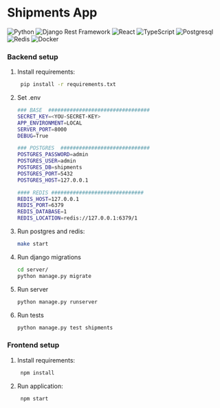 # Shipments App
![Python](https://img.shields.io/badge/-Python-black?style=flat-square&logo=Python)
![Django Rest Framework](https://img.shields.io/badge/DRF-red?style=flat-square&logo=Django)
![React](https://img.shields.io/badge/-React-%232c3e50?style=flat-square&logo=react)
![TypeScript](https://img.shields.io/badge/-TypeScript-007ACC?style=flat-square&logo=typescript&logoColor=white)
![Postgresql](https://img.shields.io/badge/-Postgresql-%232c3e50?style=flat-square&logo=Postgresql)
![Redis](https://img.shields.io/badge/-Redis-FCA121?style=flat-square&logo=Redis)
![Docker](https://img.shields.io/badge/-Docker-46a2f1?style=flat-square&logo=docker&logoColor=white)

### Backend setup

1. Install requirements:

    ```sh
     pip install -r requirements.txt
    ```
 
2. Set .env 

    ```sh
    ### BASE  #################################
    SECRET_KEY=<YOU-SECRET-KEY>
    APP_ENVIRONMENT=LOCAL
    SERVER_PORT=8000
    DEBUG=True
   
    ### POSTGRES  #############################
    POSTGRES_PASSWORD=admin
    POSTGRES_USER=admin
    POSTGRES_DB=shipments
    POSTGRES_PORT=5432
    POSTGRES_HOST=127.0.0.1
   
    #### REDIS ##############################
    REDIS_HOST=127.0.0.1
    REDIS_PORT=6379
    REDIS_DATABASE=1
    REDIS_LOCATION=redis://127.0.0.1:6379/1
    ```

3. Run postgres and redis:

    ```sh
    make start
    ```

4. Run django migrations

    ```sh
    cd server/
    python manage.py migrate
    ```

5. Run server

    ```sh
    python manage.py runserver
    ```

6. Run tests

    ```sh
    python manage.py test shipments
    ```

### Frontend setup
1. Install requirements:

    ```sh
     npm install
    ```
   
2. Run application:

    ```sh
     npm start
    ```